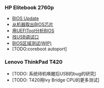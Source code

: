 ### HP Elitebook 2760p
* [BIOS Update](2760p-bios-update.md)
* [从机器取出BIOS芯片](2760p-flash-chip.md)
* [用UEFITool分析BIOS](uefitool.md)
* [找USB调试口](ehci-debug-port.md)
* [BIOS区域测试(WIP)](bios-region.md)
* [TODO:coreboot autoport]

### Lenovo ThinkPad T420
* [TODO: 系统待机唤醒后USB的bug的研究]
* [TODO: T420用Ivy Bridge CPU的更多测试]